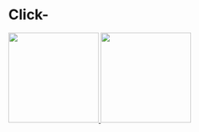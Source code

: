 # Click-

<div>
<a href="https://github.com/seu-usuário-aqui">
<img height="180em" src="https://github.com/LarissaB20aqui&layout=compact&langs_count=7&theme=dracula"/>
<img height="180em" src="https://github.com/LarissaB20aqui&show_icons=true&theme=dracula&include_all_commits=true&count_private=true"/>
</div>
